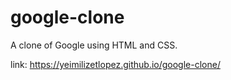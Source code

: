 # google-clone
A clone of Google using HTML and CSS.

link: https://yeimilizetlopez.github.io/google-clone/

